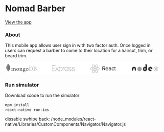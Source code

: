# Nomad Barber

[View the app](http://nomad-barber.surge.sh/)

### About
This mobile app allows user sign in with two factor auth. Once logged in users can request a barber to come to their location for a haircut, trim, or beard trim.

![tech stack logos](img/tech-stack.png)


### Run simulator

Download xcode to run the simulator

```
npm install
react-native run-ios
```
dissable swhipe back: /node_modules/react-native/Libraries/CustomComponents/Navigator/Navigator.js
